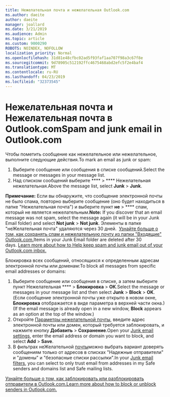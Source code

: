 ```yaml
---
title: Нежелательная почта и нежелательная Outlook.com
ms.author: daeite
author: daeite
manager: joallard
ms.date: 3/21/2019
ms.audience: Admin
ms.topic: article
ms.custom: 9000290
ROBOTS: NOINDEX, NOFOLLOW
localization_priority: Normal
ms.openlocfilehash: 31d81e48cfbc02ad5f93faf1aa707f98a3c67f8e
ms.sourcegitcommit: 9d78905c512192ffc4675468abd2efc5f2e4baf4
ms.translationtype: MT
ms.contentlocale: ru-RU
ms.lasthandoff: 04/23/2019
ms.locfileid: "32373545"
---
```

# <a name="spam-and-junk-email-in-outlookcom"></a><span data-ttu-id="de1e6-102">Нежелательная почта и Нежелательная почта в Outlook.com</span><span class="sxs-lookup"><span data-stu-id="de1e6-102">Spam and junk email in Outlook.com</span></span>

<span data-ttu-id="de1e6-103">Чтобы пометить сообщение как нежелательное или нежелательное, выполните следующие действия.</span><span class="sxs-lookup"><span data-stu-id="de1e6-103">To mark an email as junk or spam:</span></span>

1. <span data-ttu-id="de1e6-104">Выберите сообщение или сообщения в списке сообщений.</span><span class="sxs-lookup"><span data-stu-id="de1e6-104">Select the message or messages in your message list.</span></span>
1. <span data-ttu-id="de1e6-105">Над списком сообщений выберите \*\*\*\* > \*\*\*\* Нежелательная нежелательная.</span><span class="sxs-lookup"><span data-stu-id="de1e6-105">Above the message list, select **Junk** > **Junk**.</span></span>

<span data-ttu-id="de1e6-106">**Примечание:** Если вы обнаружите, что сообщение электронной почты не было спама, повторно выберите сообщение (оно будет находиться в папке "Нежелательная почта") и выберите пункт **не** > \*\*\*\* спам, который не является нежелательным.</span><span class="sxs-lookup"><span data-stu-id="de1e6-106">**Note:** If you discover that an email message was not spam, select the message again (it will be in your Junk Email folder) and select **Not junk** > **Not junk**.</span></span> <span data-ttu-id="de1e6-107">Элементы в папке "неЖелательная почта" удаляются через 30 дней.  [Узнайте больше о том, как сохранять спам и нежелательную почту из папки "Входящие" Outlook.com.](https://support.office.com/article/a3ece97b-82f8-4a5e-9ac3-e92fa6427ae4)</span><span class="sxs-lookup"><span data-stu-id="de1e6-107">Items in your Junk Email folder are deleted after 30 days. [Learn more about how to Help keep spam and junk email out of your Outlook.com inbox.](https://support.office.com/article/a3ece97b-82f8-4a5e-9ac3-e92fa6427ae4)</span></span>

<span data-ttu-id="de1e6-108">Блокировка всех сообщений, относящихся к определенным адресам электронной почты или доменам:</span><span class="sxs-lookup"><span data-stu-id="de1e6-108">To block all messages from specific email addresses or domains:</span></span>

1. <span data-ttu-id="de1e6-109">Выберите сообщение или сообщения в списке, а затем выберите пункт Нежелательная \*\*\*\* > **Блокировка** > **ОК**.</span><span class="sxs-lookup"><span data-stu-id="de1e6-109">Select the message or messages in your message list and then select **Junk** > **Block** > **OK**.</span></span> <span data-ttu-id="de1e6-110">(Если сообщение электронной почты уже открыто в новом окне, **Блокировка** отображается в виде параметра в верхней части окна.)</span><span class="sxs-lookup"><span data-stu-id="de1e6-110">(If the email message is already open in a new window, **Block** appears as an option at the top of the window.)</span></span>
1. <span data-ttu-id="de1e6-111">Откройте [Параметры нежелательной почты](https://outlook.live.com/mail/options/mail/junkEmail/blockedSendersAndDomainsV2), введите адрес электронной почты или домен, который требуется заблокировать, и нажмите кнопку **Добавить** > **Сохранение**.</span><span class="sxs-lookup"><span data-stu-id="de1e6-111">Open your [Junk email settings](https://outlook.live.com/mail/options/mail/junkEmail/blockedSendersAndDomainsV2), enter the email address or domain you want to block, and select **Add** > **Save**.</span></span>
1. <span data-ttu-id="de1e6-112">В фильтрах неЖелательной [почты](https://outlook.live.com/mail/options/mail/junkEmail/filtersOption)можно выбрать вариант доверять сообщениям только от адресов в списках "Надежные отправители" и "домены" и "безопасные списки рассылки".</span><span class="sxs-lookup"><span data-stu-id="de1e6-112">In your [Junk email filters](https://outlook.live.com/mail/options/mail/junkEmail/filtersOption), you can select to only trust email from addresses in my Safe senders and domains list and Safe mailing lists.</span></span>

[<span data-ttu-id="de1e6-113">Узнайте больше о том, как заблокировать или разблокировать отправители в Outlook.com.</span><span class="sxs-lookup"><span data-stu-id="de1e6-113">Learn more about how to block or unblock senders in Outlook.com.</span></span>](https://support.office.com/article/afba1c94-77bb-4f50-8b85-057cf52f4d5e)